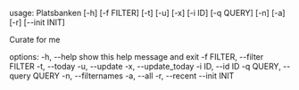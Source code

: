 usage: Platsbanken [-h] [-f FILTER] [-t] [-u] [-x] [-i ID] [-q QUERY] [-n]
                   [-a] [-r] [--init INIT]

Curate for me

options:
  -h, --help            show this help message and exit
  -f FILTER, --filter FILTER
  -t, --today
  -u, --update
  -x, --update_today
  -i ID, --id ID
  -q QUERY, --query QUERY
  -n, --filternames
  -a, --all
  -r, --recent
  --init INIT
